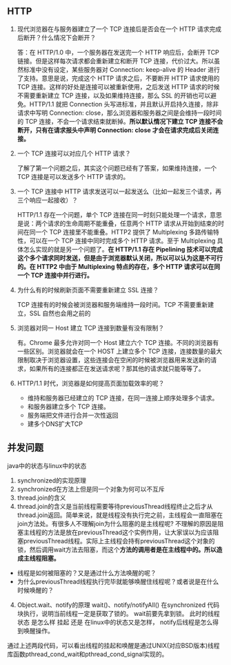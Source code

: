 ## HTTP

1. 现代浏览器在与服务器建立了一个 TCP 连接后是否会在一个 HTTP 请求完成后断开？什么情况下会断开？

   答：在 HTTP/1.0 中，一个服务器在发送完一个 HTTP 响应后，会断开 TCP 链接。但是这样每次请求都会重新建立和断开 TCP 连接，代价过大。所以虽然标准中没有设定，某些服务器对 Connection: keep-alive 的 Header 进行了支持。意思是说，完成这个 HTTP 请求之后，不要断开 HTTP 请求使用的 TCP 连接。这样的好处是连接可以被重新使用，之后发送 HTTP 请求的时候不需要重新建立 TCP 连接，以及如果维持连接，那么 SSL 的开销也可以避免。HTTP/1.1 就把 Connection 头写进标准，并且默认开启持久连接，除非请求中写明 Connection: close，那么浏览器和服务器之间是会维持一段时间的 TCP 连接，不会一个请求结束就断掉。**所以默认情况下建立 TCP 连接不会断开，只有在请求报头中声明 Connection: close 才会在请求完成后关闭连接。**

2. 一个 TCP 连接可以对应几个 HTTP 请求？

   了解了第一个问题之后，其实这个问题已经有了答案，如果维持连接，一个 TCP 连接是可以发送多个 HTTP 请求的。

3. 一个 TCP 连接中 HTTP 请求发送可以一起发送么（比如一起发三个请求，再三个响应一起接收）？

   HTTP/1.1 存在一个问题，单个 TCP 连接在同一时刻只能处理一个请求，意思是说：两个请求的生命周期不能重叠，任意两个 HTTP 请求从开始到结束的时间在同一个 TCP 连接里不能重叠。HTTP2 提供了 Multiplexing 多路传输特性，可以在一个 TCP 连接中同时完成多个 HTTP 请求。至于 Multiplexing 具体怎么实现的就是另一个问题了。**在 HTTP/1.1 存在 Pipelining 技术可以完成这个多个请求同时发送，但是由于浏览器默认关闭，所以可以认为这是不可行的。在 HTTP2 中由于 Multiplexing 特点的存在，多个 HTTP 请求可以在同一个 TCP 连接中并行进行。**

4. 为什么有的时候刷新页面不需要重新建立 SSL 连接？

   TCP 连接有的时候会被浏览器和服务端维持一段时间。TCP 不需要重新建立，SSL 自然也会用之前的

5. 浏览器对同一 Host 建立 TCP 连接到数量有没有限制？

   有。Chrome 最多允许对同一个 Host 建立六个 TCP 连接。不同的浏览器有一些区别。浏览器就会在一个 HOST 上建立多个 TCP 连接，连接数量的最大限制取决于浏览器设置，这些连接会在空闲的时候被浏览器用来发送新的请求，如果所有的连接都正在发送请求呢？那其他的请求就只能等等了。

6. HTTP/1.1 时代，浏览器是如何提高页面加载效率的呢？

   - 维持和服务器已经建立的 TCP 连接，在同一连接上顺序处理多个请求。
   - 和服务器建立多个 TCP 连接。
   - 服务端把文件进行合并一次性返回
   - 建多个DNS扩大TCP
   
   
## 并发问题
java中的状态与linux中的状态

1. synchronized的实现原理
2. synchronized在方法上但是同一个对象为何可以不互斥
3. thread.join的含义
4. thread.join的含义是当前线程需要等待previousThread线程终止之后才从thread.join返回。简单来说，就是线程没有执行完之前，主线程会一直阻塞在join方法处。有很多人不理解join为什么阻塞的是主线程呢? 不理解的原因是阻塞主线程的方法是放在previousThread这个实例作用，让大家误以为应该阻塞previousThread线程。实际上主线程会持有previousThread这个对象的锁，然后调用wait方法去阻塞，而这个**方法的调用者是在主线程中的。所以造成主线程阻塞。**
- 线程是如何被阻塞的？又是通过什么方法唤醒的呢？
- 为什么previousThread线程执行完毕就能够唤醒住线程呢？或者说是在什么时候唤醒的？
4. Object.wait、notify的原理
wait()、notify/notifyAll() 在synchronized 代码块执行，说明当前线程一定是获取了锁的。
wait前要先拿到锁。 此时的线程状态 是怎么样 挂起 还是 在linux中的状态又是怎样， notify后线程是怎么得到唤醒操作。

通过上述两段代码，可以看出线程的挂起和唤醒是通过UNIX(对应BSD版本)线程库函数pthread_cond_wait和pthread_cond_signal实现的。